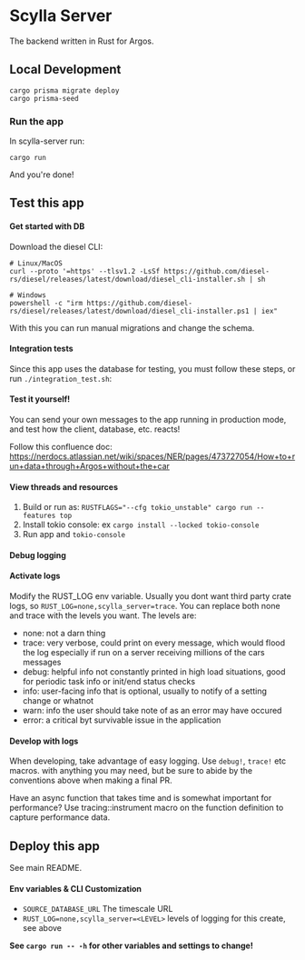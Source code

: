 # Scylla Server

The backend written in Rust for Argos.

## Local Development

```
cargo prisma migrate deploy
cargo prisma-seed
```

### Run the app

In scylla-server run:

```
cargo run
```

And you're done!

## Test this app

#### Get started with DB

Download the diesel CLI:
```
# Linux/MacOS
curl --proto '=https' --tlsv1.2 -LsSf https://github.com/diesel-rs/diesel/releases/latest/download/diesel_cli-installer.sh | sh

# Windows
powershell -c "irm https://github.com/diesel-rs/diesel/releases/latest/download/diesel_cli-installer.ps1 | iex"
```

With this you can run manual migrations and change the schema.

#### Integration tests

Since this app uses the database for testing, you must follow these steps, or run `./integration_test.sh`:

#### Test it yourself!

You can send your own messages to the app running in production mode, and test how the client, database, etc. reacts!

Follow this confluence doc: https://nerdocs.atlassian.net/wiki/spaces/NER/pages/473727054/How+to+run+data+through+Argos+without+the+car

#### View threads and resources

1. Build or run as: `RUSTFLAGS="--cfg tokio_unstable" cargo run --features top`
2. Install tokio console: ex `cargo install --locked tokio-console`
3. Run app and `tokio-console`

#### Debug logging

#### Activate logs

Modify the RUST_LOG env variable. Usually you dont want third party crate logs, so `RUST_LOG=none,scylla_server=trace`. You can replace both none and trace with the levels you want. The levels are:

- none: not a darn thing
- trace: very verbose, could print on every message, which would flood the log especially if run on a server receiving millions of the cars messages
- debug: helpful info not constantly printed in high load situations, good for periodic task info or init/end status checks
- info: user-facing info that is optional, usually to notify of a setting change or whatnot
- warn: info the user should take note of as an error may have occured
- error: a critical byt survivable issue in the application

#### Develop with logs

When developing, take advantage of easy logging. Use `debug!`, `trace!` etc macros. with anything you may need, but be sure to abide by the conventions above when making a final PR.

Have an async function that takes time and is somewhat important for performance? Use tracing::instrument macro on the function definition to capture performance data.

## Deploy this app

See main README.

#### Env variables & CLI Customization

- `SOURCE_DATABASE_URL` The timescale URL
- `RUST_LOG=none,scylla_server=<LEVEL>` levels of logging for this create, see above

**See `cargo run -- -h` for other variables and settings to change!**
